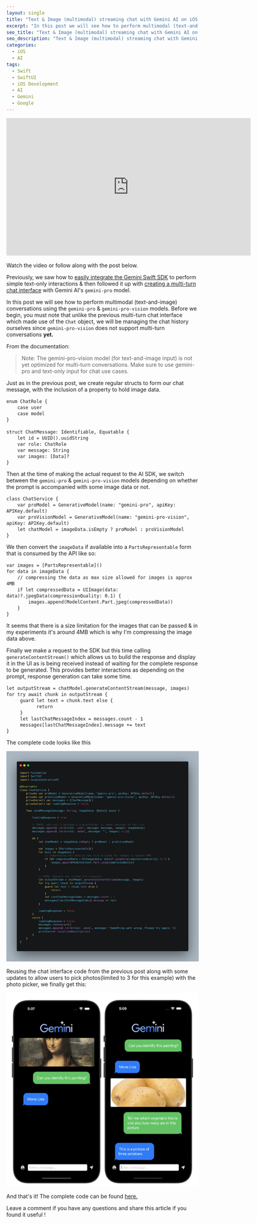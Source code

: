 ```yaml
---
layout: single
title: "Text & Image (multimodal) streaming chat with Gemini AI on iOS with SwiftUI"
excerpt: "In this post we will see how to perform multimodal (text-and-image) conversations using the `gemini-pro` & `gemini-pro-vision` models."
seo_title: "Text & Image (multimodal) streaming chat with Gemini AI on iOS with SwiftUI"
seo_description: "Text & Image (multimodal) streaming chat with Gemini AI on iOS with SwiftUI"
categories:
  - iOS
  - AI
tags:
  - Swift
  - SwiftUI
  - iOS Development
  - AI
  - Gemini
  - Google
---
```

<!--![image](/assets/images/post12/multimodal-chat-thumbnail.png)-->

<iframe width="640" height="360" src="https://www.youtube-nocookie.com/embed/4SeW1x4m6Gc?controls=0" frameborder="0" allowfullscreen></iframe>

Watch the video or follow along with the post below.

<!--[<img src="https://img.youtube.com/vi/4SeW1x4m6Gc/hqdefault.jpg" width="600" height="350"
/>](https://www.youtube.com/embed/4SeW1x4m6Gc)-->

Previously, we saw how to [easily integrate the Gemini Swift SDK](https://www.anupdsouza.com/posts/getting-started-with-gemini/) to perform simple text-only interactions & then followed it up with [creating a multi-turn chat interface](https://www.anupdsouza.com/posts/chat-with-gemini/) with Gemini AI's `gemini-pro` model.

In this post we will see how to perform multimodal (text-and-image) conversations using the `gemini-pro` & `gemini-pro-vision` models. 
Before we begin, you must note that unlike the previous multi-turn chat interface which made use of the `Chat` object, we will be managing the chat history ourselves since `gemini-pro-vision` does not support multi-turn conversations **yet.**

From the documentation:

> Note: The gemini-pro-vision model (for text-and-image input) is not yet optimized for multi-turn conversations. Make sure to use gemini-pro and text-only input for chat use cases.

Just as in the previous post, we create regular structs to form our chat message, with the inclusion of a property to hold image data.
```
enum ChatRole {
    case user
    case model
}

struct ChatMessage: Identifiable, Equatable {
    let id = UUID().uuidString
    var role: ChatRole
    var message: String
    var images: [Data]?
}
```
Then at the time of making the actual request to the AI SDK, we switch between the `gemini-pro` & `gemini-pro-vision` models depending on whether the prompt is accompanied with some image data or not.
```
class ChatService {
    var proModel = GenerativeModel(name: "gemini-pro", apiKey: APIKey.default)
    var proVisionModel = GenerativeModel(name: "gemini-pro-vision", apiKey: APIKey.default)
    let chatModel = imageData.isEmpty ? proModel : proVisionModel
}
```
We then convert the `imageData` if available into a `PartsRepresentable` form that is consumed by the API like so:
```
var images = [PartsRepresentable]()
for data in imageData {
	// compressing the data as max size allowed for images is approx 4MB
	if let compressedData = UIImage(data: data)?.jpegData(compressionQuality: 0.1) {
		images.append(ModelContent.Part.jpeg(compressedData))
	}
}
```
It seems that there is a size limitation for the images that can be passed & in my experiments it's around 4MB which is why I'm compressing the image data above.

Finally we make a request to the SDK but this time calling `generateContentStream()` which allows us to build the response and display it in the UI as is being received instead of waiting for the complete response to be generated. This provides better interactions as depending on the prompt, response generation can take some time.

```
let outputStream = chatModel.generateContentStream(message, images)
for try await chunk in outputStream {
     guard let text = chunk.text else {
           return
     }
     let lastChatMessageIndex = messages.count - 1
     messages[lastChatMessageIndex].message += text
}
```

The complete code looks like this

![image](/assets/images/post12/multimodal-chat-code.png)

Reusing the chat interface code from the previous post along with some updates to allow users to pick photos(limited to 3 for this example) with the photo picker, we finally get this:


![image](/assets/images/post12/multimodal-chat.png)


And that's it! The complete code can be found [here.](https://github.com/anupdsouza/ios-gemini-chat/tree/multimodal)


Leave a comment if you have any questions and share this article if you found it useful  !
